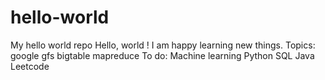 # hello-world
My hello world repo
Hello, world !
I am happy learning new things.
Topics: google gfs bigtable mapreduce
To do:
Machine learning
Python
SQL
Java
Leetcode
